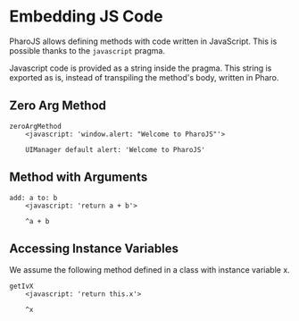 # Embedding JS Code

PharoJS allows defining methods with code written in JavaScript. This is possible thanks to the `javascript` pragma.  

Javascript code is provided as a string inside the pragma. This string is exported as is, instead of transpiling the method's body, written in Pharo.

## Zero Arg Method

```smalltalk
zeroArgMethod
	<javascript: 'window.alert: "Welcome to PharoJS"'>
	
	UIManager default alert: 'Welcome to PharoJS'
```

## Method with Arguments

```smalltalk
add: a to: b
	<javascript: 'return a + b'>
	
	^a + b
```

## Accessing Instance Variables 

We assume the following method defined in a class with instance variable x.

```smalltalk
getIvX
	<javascript: 'return this.x'>
	
	^x
```